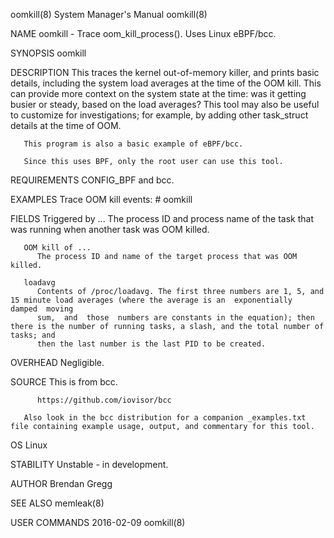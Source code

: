 oomkill(8)							    System Manager's Manual							    oomkill(8)

NAME
       oomkill - Trace oom_kill_process(). Uses Linux eBPF/bcc.

SYNOPSIS
       oomkill

DESCRIPTION
       This traces the kernel out-of-memory killer, and prints basic details, including the system load averages at the time of the OOM kill. This can provide
       more  context  on  the system state at the time: was it getting busier or steady, based on the load averages? This tool may also be useful to customize
       for investigations; for example, by adding other task_struct details at the time of OOM.

       This program is also a basic example of eBPF/bcc.

       Since this uses BPF, only the root user can use this tool.

REQUIREMENTS
       CONFIG_BPF and bcc.

EXAMPLES
       Trace OOM kill events:
	      # oomkill

FIELDS
       Triggered by ...
	      The process ID and process name of the task that was running when another task was OOM killed.

       OOM kill of ...
	      The process ID and name of the target process that was OOM killed.

       loadavg
	      Contents of /proc/loadavg. The first three numbers are 1, 5, and 15 minute load averages (where the average is an	 exponentially	damped	moving
	      sum,  and	 those	numbers are constants in the equation); then there is the number of running tasks, a slash, and the total number of tasks; and
	      then the last number is the last PID to be created.

OVERHEAD
       Negligible.

SOURCE
       This is from bcc.

	      https://github.com/iovisor/bcc

       Also look in the bcc distribution for a companion _examples.txt file containing example usage, output, and commentary for this tool.

OS
       Linux

STABILITY
       Unstable - in development.

AUTHOR
       Brendan Gregg

SEE ALSO
       memleak(8)

USER COMMANDS								  2016-02-09								    oomkill(8)
